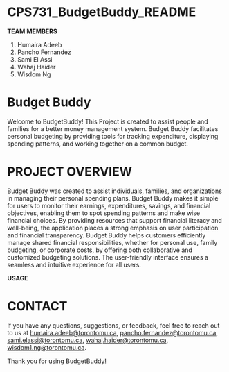 # CPS731_BudgetBuddy_README

**TEAM MEMBERS**
  1. Humaira Adeeb
  2. Pancho Fernandez
  3. Sami El Assi
  4. Wahaj Haider
  5. Wisdom Ng


# **Budget Buddy**

Welcome to BudgetBuddy! This Project is created to assist people and families for a better money management system. Budget Buddy facilitates personal budgeting by providing tools for tracking expenditure, displaying spending patterns, and working together on a common budget.


# **PROJECT OVERVIEW**

Budget Buddy was created to assist individuals, families, and organizations in managing their personal spending plans. Budget Buddy makes it simple for users to monitor their earnings, expenditures, savings, and financial objectives, enabling them to spot spending patterns and make wise financial choices. By providing resources that support financial literacy and well-being, the application places a strong emphasis on user participation and financial transparency. Budget Buddy helps customers efficiently manage shared financial responsibilities, whether for personal use, family budgeting, or corporate costs, by offering both collaborative and customized budgeting solutions. The user-friendly interface ensures a seamless and intuitive experience for all users.

**USAGE**



 # **CONTACT**

If you have any questions, suggestions, or feedback, feel free to reach out to us at humaira.adeeb@torontomu.ca, pancho.fernandez@torontomu.ca, sami.elassi@torontomu.ca, wahaj.haider@torontomu.ca, wisdom1.ng@torontomu.ca.


Thank you for using BudgetBuddy!
